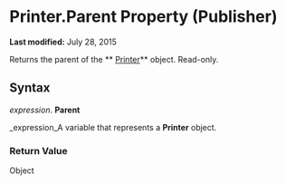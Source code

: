 
# Printer.Parent Property (Publisher)

 **Last modified:** July 28, 2015

Returns the parent of the  ** [Printer](46f8c6a2-4cf1-bb6a-1214-a751440870f2.md)** object. Read-only.

## Syntax

 _expression_. **Parent**

 _expression_A variable that represents a  **Printer** object.


### Return Value

Object

